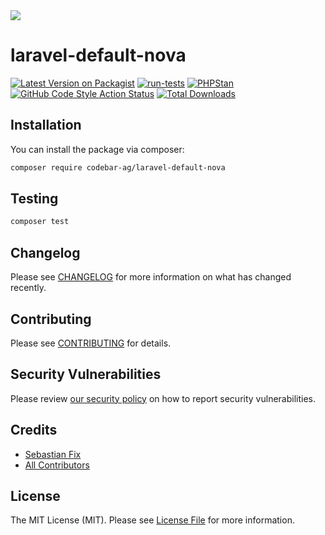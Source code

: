 <img src="https://banners.beyondco.de/laravel-default-nova.png?theme=light&packageManager=composer+require&packageName=codebar-ag%2Flaravel-default-nova&pattern=architect&style=style_2&description=Boilerplate+integration+for+Laravel+Nova+Projects+at+codebar+Solutions+AG.&md=1&showWatermark=0&fontSize=100px&images=https%3A%2F%2Flaravel.com%2Fimg%2Flogomark.min.svg">

# laravel-default-nova
[![Latest Version on Packagist](https://img.shields.io/packagist/v/codebar-ag/laravel-default-nova.svg?style=flat-square)](https://packagist.org/packages/codebar-ag/laravel-default-nova)
[![run-tests](https://github.com/codebar-ag/laravel-default-nova/actions/workflows/run-tests.yml/badge.svg)](https://github.com/codebar-ag/laravel-default-nova/actions/workflows/run-tests.yml)
[![PHPStan](https://github.com/codebar-ag/laravel-default-nova/actions/workflows/phpstan.yml/badge.svg)](https://github.com/codebar-ag/laravel-default-nova/actions/workflows/phpstan.yml)
[![GitHub Code Style Action Status](https://github.com/codebar-ag/laravel-default-nova/actions/workflows/fix-php-code-style-issues.yml/badge.svg)](https://github.com/codebar-ag/laravel-default-nova/actions/workflows/fix-php-code-style-issues.yml)
[![Total Downloads](https://img.shields.io/packagist/dt/codebar-ag/laravel-default-nova.svg?style=flat-square)](https://packagist.org/packages/codebar-ag/laravel-default-nova)

## Installation

You can install the package via composer:

```bash
composer require codebar-ag/laravel-default-nova
```

## Testing

```bash
composer test
```

## Changelog

Please see [CHANGELOG](CHANGELOG.md) for more information on what has changed recently.

## Contributing

Please see [CONTRIBUTING](https://github.com/codebar-ag/laravel-default-nova-nova/blob/main/.github/CONTRIBUTING.md) for details.

## Security Vulnerabilities

Please review [our security policy](../../security/policy) on how to report security vulnerabilities.

## Credits

- [Sebastian Fix](https://github.com/StanBarrows)
- [All Contributors](../../contributors)

## License

The MIT License (MIT). Please see [License File](LICENSE.md) for more information.
